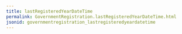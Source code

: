 ```yaml
---
title: lastRegisteredYearDateTime
permalink: GovernmentRegistration.lastRegisteredYearDateTime.html
jsonid: governmentregistration_lastregisteredyeardatetime
---
```

